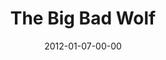 ---
layout: message
category: message
series: "Big Bad Wolf"
title: "The Big Bad Wolf"
date: 2012-01-07-00-00
message_id: 708
audio: "http://s3.amazonaws.com/crossroads-media/messages/audio/bigbadwolf_01.mp3"
audio-duration: "44:16"
program: "http://s3.amazonaws.com/crossroads-media/documents/01_07-08_12Program.pdf"
description: "Brian Tome talks about the characteristics of Big Bad Wolf."
video: "http://s3.amazonaws.com/crossroads-media/messages/video/bigbadwolf_01.mp4"
video-duration: "44:22"
video-image: "http://s3.amazonaws.com/crossroads-media/images/bigbadwolf01_still.jpg"
explicit: false
---